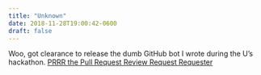 ```yaml
---
title: "Unknown"
date: 2018-11-28T19:00:42-0600
draft: false
---
```


Woo, got clearance to release the dumb GitHub bot I wrote during the U’s hackathon. [PRRR the Pull Request Review Request Requester](https://github.com/umn-asr/prrr)
